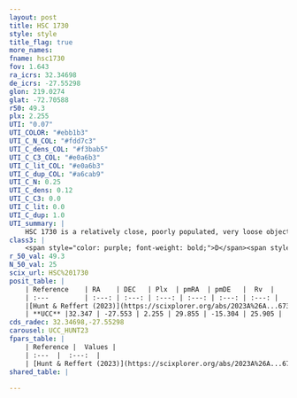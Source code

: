 ```yaml
---
layout: post
title: HSC 1730
style: style
title_flag: true
more_names: 
fname: hsc1730
fov: 1.643
ra_icrs: 32.34698
de_icrs: -27.55298
glon: 219.0274
glat: -72.70588
r50: 49.3
plx: 2.255
UTI: "0.07"
UTI_COLOR: "#ebb1b3"
UTI_C_N_COL: "#fdd7c3"
UTI_C_dens_COL: "#f3bab5"
UTI_C_C3_COL: "#e0a6b3"
UTI_C_lit_COL: "#e0a6b3"
UTI_C_dup_COL: "#a6cab9"
UTI_C_N: 0.25
UTI_C_dens: 0.12
UTI_C_C3: 0.0
UTI_C_lit: 0.0
UTI_C_dup: 1.0
UTI_summary: |
    HSC 1730 is a relatively close, poorly populated, very loose object of very low C3 quality. It was recently reported in the literature.
class3: |
    <span style="color: purple; font-weight: bold;">D</span><span style="color: purple; font-weight: bold;">D</span>
r_50_val: 49.3
N_50_val: 25
scix_url: HSC%201730
posit_table: |
    | Reference    | RA    | DEC   | Plx  | pmRA  | pmDE   |  Rv  |
    | :---         | :---: | :---: | :---: | :---: | :---: | :---: |
    |[Hunt & Reffert (2023)](https://scixplorer.org/abs/2023A%26A...673A.114H) | 32.913 | -27.551 | 2.215 | 30.043 | -15.034 | 39.913 |
    | **UCC** |32.347 | -27.553 | 2.255 | 29.855 | -15.304 | 25.905 | 
cds_radec: 32.34698,-27.55298
carousel: UCC_HUNT23
fpars_table: |
    | Reference |  Values |
    | :---  |  :---:  |
    | [Hunt & Reffert (2023)](https://scixplorer.org/abs/2023A%26A...673A.114H) | `AV50=0.143, diffAV50=0.331, MOD50=8.213, logAge50=9.473` |
shared_table: |
    
---
```

